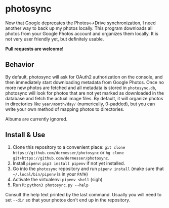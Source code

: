 # photosync

Now that Google deprecates the Photos<-\>Drive synchronization, I need another way to back up my photos locally. This
program downloads all photos from your Google Photos account and organizes them locally. It is not very user friendly
yet, but definitely usable.

**Pull requests are welcome!**

## Behavior

By default, photosync will ask for OAuth2 authorization on the console, and then immediately start downloading metadata
from Google Photos. Once no more new photos are fetched and all metadata is stored in `photosync.db`, photosync will
look for photos that are not yet marked as downloaded in the database and fetch the actual image files. By default, it
will organize photos in directories like `year/month/day/` (numerically, 0-padded), but you can write your own method of
mapping photos to directories.

Albums are currently ignored.

## Install & Use

1. Clone this repository to a convenient place: `git clone https://github.com/dermesser/photosync` or `hg clone
   git+https://github.com/dermesser/photosync`.
1. Install `pipenv`: `pip3 install pipenv` if not yet installed.
1. Go into the `photosync` repository and run `pipenv install` (make sure that `~/.local/bin/pipenv` is in your `PATH`)
1. Activate the virtualenv: `pipenv shell` (sigh)
1. Run it: `python3 photosync.py --help`

Consult the help text printed by the last command. Usually you will need to set `--dir` so that your photos don't end up
in the repository.
